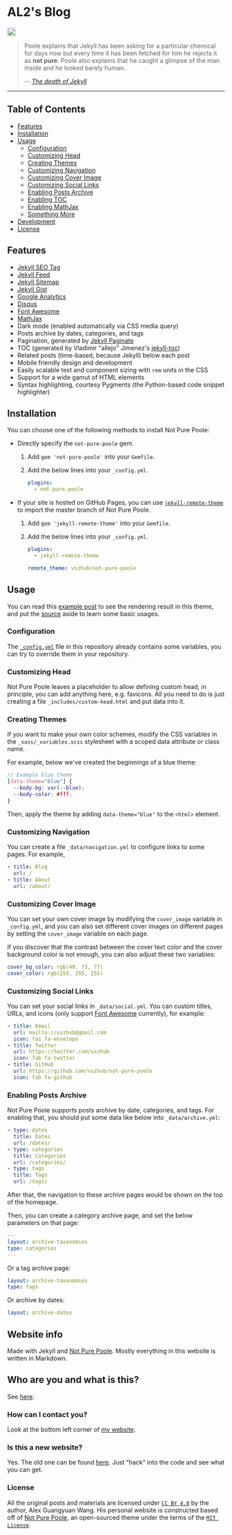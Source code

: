 # AL2's Blog <!-- omit in toc -->

<a href="https://jekyll-themes.com">
  <img src="https://img.shields.io/badge/featured%20on-JekyllThemes-red.svg" height="20" alt="Jekyll Themes Shield" >
</a>

> Poole explains that Jekyll has been asking for a particular chemical for days now but every time it has been fetched for him he rejects it as **not pure**. Poole also explains that he caught a glimpse of the man inside and he looked barely human.
>
> -- <a href="https://www.bbc.co.uk/bitesize/guides/zbtjnrd/revision/6"><cite>The death of Jekyll</cite></a>

-----

## Table of Contents <!-- omit in toc -->

- [Features](#features)
- [Installation](#installation)
- [Usage](#usage)
  - [Configuration](#configuration)
  - [Customizing Head](#customizing-head)
  - [Creating Themes](#creating-themes)
  - [Customizing Navigation](#customizing-navigation)
  - [Customizing Cover Image](#customizing-cover-image)
  - [Customizing Social Links](#customizing-social-links)
  - [Enabling Posts Archive](#enabling-posts-archive)
  - [Enabling TOC](#enabling-toc)
  - [Enabling MathJax](#enabling-mathjax)
  - [Something More](#something-more)
- [Development](#development)
- [License](#license)

## Features

- [Jekyll SEO Tag](https://github.com/jekyll/jekyll-seo-tag)
- [Jekyll Feed](https://github.com/jekyll/jekyll-feed)
- [Jekyll Sitemap](https://github.com/jekyll/jekyll-sitemap)
- [Jekyll Gist](https://github.com/jekyll/jekyll-gist)
- [Google Analytics](https://analytics.google.com/)
- [Disqus](https://disqus.com/)
- [Font Awesome](https://fontawesome.com/)
- [MathJax](https://www.mathjax.org/)
- Dark mode (enabled automatically via CSS media query)
- Posts archive by dates, categories, and tags
- Pagination, generated by [Jekyll Paginate](https://github.com/jekyll/jekyll-paginate)
- TOC (generated by Vladimir "allejo" Jimenez's [jekyll-toc](https://github.com/allejo/jekyll-toc))
- Related posts (time-based, because Jekyll) below each post
- Mobile friendly design and development
- Easily scalable text and component sizing with `rem` units in the CSS
- Support for a wide gamut of HTML elements
- Syntax highlighting, courtesy Pygments (the Python-based code snippet highlighter)

## Installation

You can choose one of the following methods to install Not Pure Poole:

- Directly specify the `not-pure-poole` gem.

    1. Add `gem 'not-pure-poole'` into your `Gemfile`.
    2. Add the below lines into your `_config.yml`.

        ```yml
        plugins:
          - not-pure-poole
        ```

- If your site is hosted on GitHub Pages, you can use [`jekyll-remote-theme`](https://github.com/benbalter/jekyll-remote-theme) to import the master branch of Not Pure Poole.

    1. Add `gem 'jekyll-remote-theme'` into your `Gemfile`.
    2. Add the below lines into your `_config.yml`.

        ```yml
        plugins:
          - jekyll-remote-theme

        remote_theme: vszhub/not-pure-poole
        ```

## Usage

You can read this [example post](https://vszhub.github.io/not-pure-poole/2020/09/29/welcome-to-not-pure-poole/) to see the rendering result in this theme, and put the [source](_posts/2020-09-29-welcome-to-not-pure-poole.md) aside to learn some basic usages.

### Configuration

The [`_config.yml`](_config.yml) file in this repository already contains some variables, you can try to override them in your repository.

### Customizing Head

Not Pure Poole leaves a placeholder to allow defining custom head, in principle, you can add anything here, e.g. favicons. All you need to do is just creating a file `_includes/custom-head.html` and put data into it.

### Creating Themes

If you want to make your own color schemes, modify the CSS variables in the `_sass/_variables.scss` stylesheet with a scoped data attribute or class name.

For example, below we've created the beginnings of a blue theme:

```scss
// Example blue theme
[data-theme="blue"] {
  --body-bg: var(--blue);
  --body-color: #fff;
}
```

Then, apply the theme by adding `data-theme="blue"` to the `<html>` element.

### Customizing Navigation

You can create a file `_data/navigation.yml` to configure links to some pages. For example,

```yml
- title: Blog
  url: /
- title: About
  url: /about/
```

### Customizing Cover Image

You can set your own cover image by modifying the `cover_image` variable in `_config.yml`, and you can also set different cover images on different pages by setting the `cover_image` variable on each page.

If you discover that the contrast between the cover text color and the cover background color is not enough, you can also adjust these two variables:

```yml
cover_bg_color: rgb(40, 73, 77)
cover_color: rgb(255, 255, 255)
```

### Customizing Social Links

You can set your social links in `_data/social.yml`. You can custom titles, URLs, and icons (only support [Font Awesome](https://fontawesome.com/) currently), for example:

```yml
- title: Email
  url: mailto://vszhub@gmail.com
  icon: fas fa-envelope
- title: Twitter
  url: https://twitter.com/vszhub
  icon: fab fa-twitter
- title: GitHub
  url: https://github.com/vszhub/not-pure-poole
  icon: fab fa-github
```

### Enabling Posts Archive

Not Pure Poole supports posts archive by date, categories, and tags. For enabling that, you should put some data like below into `_data/archive.yml`:

```yml
- type: dates
  title: Dates
  url: /dates/
- type: categories
  title: Categories
  url: /categories/
- type: tags
  title: Tags
  url: /tags/
```

After that, the navigation to these archive pages would be shown on the top of the homepage.

Then, you can create a category archive page, and set the below parameters on that page:

```yml
---
layout: archive-taxonomies
type: categories
---
```

Or a tag archive page:

```yml
layout: archive-taxonomies
type: tags
```

Or archive by dates:

```yml
layout: archive-dates
```

## Website info
Made with Jekyll and [Not Pure Poole](https://vszhub.github.io/not-pure-poole/). Mostly everything in this website is written in Markdown.

## Who are you and what is this?
See [here](https://al2wang.github.io/about/).

### How can I contact you?
Look at the bottom left corner of [my website](https://al2wang.github.io/).

### Is this a new website?
Yes. The old one can be found [here](https://github.com/al2wang/al2wang.github.io-2/). Just "hack" into the code and see what you can get.

### License

All the original posts and materials are licensed under [`CC BY 4.0`](https://creativecommons.org/licenses/by/4.0/) by the author, Alex Guangyuan Wang. His personal website is constructed based off of [Not Pure Poole](https://vszhub.github.io/not-pure-poole/), an open-sourced theme under the terms of the [`MIT License`](https://opensource.org/licenses/MIT).
